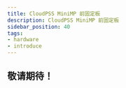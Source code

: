 ```yaml
---
title: CloudPSS MiniMP 前固定板
description: CloudPSS MiniMP 前固定板
sidebar_position: 40
tags:
- hardware
- introduce
---
```


## 敬请期待！
